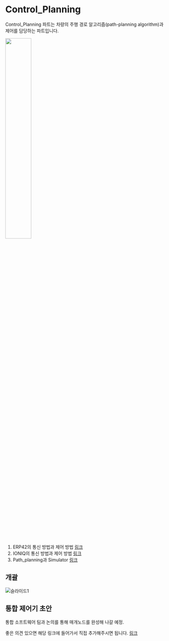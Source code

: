 # Control_Planning
Control_Planning 파트는 차량의 주행 경로 알고리즘(path-planning algorithm)과 제어를 담당하는 파트입니다.

<img src="https://user-images.githubusercontent.com/59792475/87428588-840cbd00-c61d-11ea-8bbb-6b7a2d56f91a.png" align="center" width="40%" height="40%"/></img>

1. ERP42의 통신 방법과 제어 방법 [링크](./Control/ERP42)
2. IONIQ의 통신 방법과 제어 방법 [링크](./Control/Ioniq)
3. Path_planning과 Simulator [링크](./Planning)

## 개괄
![슬라이드1](https://user-images.githubusercontent.com/59792475/87427806-4c514580-c61c-11ea-8115-62d565470eb7.JPG)

## 통합 제어기 초안
통합 소프트웨어 팀과 논의를 통해 매개노드를 완성해 나갈 예정.  

좋은 의견 있으면 해당 링크에 들어가서 직접 추가해주시면 됩니다.
[링크](https://docs.google.com/document/d/1VLWSfAJO5HXy743BQh0MvUTn8tgJZp8EJT_dN_WZPO8/edit?usp=sharing)
